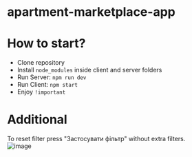 # apartment-marketplace-app

# How to start?
<ul>
  <li>Clone repository</li>
  <li>Install <code>node_modules</code> inside client and server folders</li>
  <li>Run Server: <code>npm run dev</code></li>
  <li>Run Client: <code>npm start</code></li>
  <li>Enjoy <code>!important</code>
 </ul>

# Additional

To reset filter press "Застосувати фільтр" without extra filters. <br />
![image](https://user-images.githubusercontent.com/87848253/186217919-7a2a9748-a79a-4fe1-bd7f-383b6b1b5fea.png)
